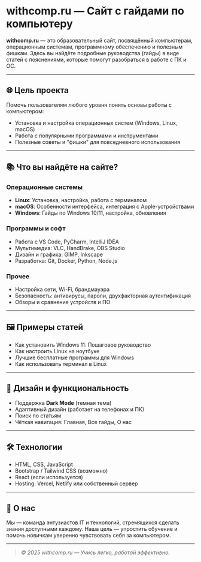 # withcomp.ru — Сайт с гайдами по компьютеру

**withcomp.ru** — это образовательный сайт, посвящённый компьютерам, операционным системам, программному обеспечению и полезным фишкам. Здесь вы найдёте подробные руководства (гайды) в виде статей с пояснениями, которые помогут разобраться в работе с ПК и ОС.

---

## 🌐 Цель проекта

Помочь пользователям любого уровня понять основы работы с компьютером:
- Установка и настройка операционных систем (Windows, Linux, macOS)
- Работа с популярными программами и инструментами
- Полезные советы и "фишки" для повседневного использования

---

## 📚 Что вы найдёте на сайте?

### Операционные системы
- **Linux**: Установка, настройка, работа с терминалом
- **macOS**: Особенности интерфейса, интеграция с Apple-устройствами
- **Windows**: Гайды по Windows 10/11, настройка, обновления

### Программы и софт
- Работа с VS Code, PyCharm, IntelliJ IDEA
- Мультимедиа: VLC, HandBrake, OBS Studio
- Дизайн и графика: GIMP, Inkscape
- Разработка: Git, Docker, Python, Node.js

### Прочее
- Настройка сети, Wi-Fi, брандмауэра
- Безопасность: антивирусы, пароли, двухфакторная аутентификация
- Обзоры и сравнение устройств и ПО

---

## 🖼️ Примеры статей

- Как установить Windows 11: Пошаговое руководство
- Как настроить Linux на ноутбуке
- Лучшие бесплатные программы для Windows
- Как использовать терминал в Linux

---

## 🎨 Дизайн и функциональность

- Поддержка **Dark Mode** (темная тема)
- Адаптивный дизайн (работает на телефонах и ПК)
- Поиск по статьям
- Чёткая навигация: Главная, Все гайды, О нас

---

## 🛠️ Технологии

- HTML, CSS, JavaScript
- Bootstrap / Tailwind CSS (возможно)
- React (если используется)
- Hosting: Vercel, Netlify или собственный сервер

---

## 📝 О нас

Мы — команда энтузиастов IT и технологий, стремящихся сделать знания доступными каждому. Наша цель — упростить обучение и помочь новичкам уверенно чувствовать себя за компьютером.

---

> *© 2025 withcomp.ru — Учись легко, работай эффективно.*
